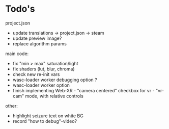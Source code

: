 # Todo's

project.json
- update translations -> project.json -> steam
- update preview image?
- replace algorithm params


main code:
- fix "min > max" saturation/light
- fix shaders (lut, blur, chroma)
- check new re-init vars
- wasc-loader worker debugging option ?
- wasc-loader worker option
- finish implementing Web-XR
		- "camera centered" checkbox for vr
		-  "vr-cam" mode, with relative controls


other:
- highlight seizure text on white BG
- record "how to debug"-video? 
